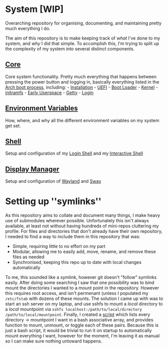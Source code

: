 # System [WIP]
Overarching repository for organising, documenting, and maintaining pretty much everything I do.

The aim of this repository is to make keeping track of *what* I've done to my system, and *why* I did that simple. To accomplish this, I'm trying to split up the complexity of my system into several distinct components.

## [Core](./core)
Core system functionality. Pretty much everything that happens between pressing the power button and logging in, basically everything listed in the [Arch boot process](https://wiki.archlinux.org/title/Arch_boot_process), including:
    - [Installation](./core/installation)
    - [UEFI](./core/uefi)
    - [Boot Loader](./core/bootloader)
    - [Kernel](./core/kernel)
    - [initramfs](./core/initramfs)
    - [Early Userspace](./core/early_userspace)
    - [Getty](./core/getty)
    - [Login](./core/login) 

## [Environment Variables](./env)
How, where, and why all the different environment variables on my system get set.

## [Shell](./shell)
Setup and configuration of my [Login Shell](./shell/login) and my [Interactive Shell](./shell/interactive)

## [Display Manager](./display)
Setup and configuration of [Wayland](./display/wayland) and [Sway](./display/sway)

# Setting up ''symlinks''
As this repository aims to collate and document many things, I make heavy use of submodules wherever possible. Unfortunately this isn't always available, at least not without having hundreds of mini-repos cluttering my profile. For files and directories that don't already have their own repository, I needed to find a way to include them in this repository that was:
- Simple, requiring little to no effort on my part
- Modular, allowing me to easily add, move, rename, and remove these files as needed
- Synchronised, keeping this repo up to date with local changes automatically

To me, this sounded like a symlink, however git doesn't "follow" symlinks easily. After doing some searching I saw that one possibility was to bind mount the directories I wanted to a mount point in the repository. However this requires root access, and isn't permenant (unless I populated my `/etc/fstab` with dozens of these mounts. The solution I came up with was to start an ssh server on my laptop, and use sshfs to mount a *local* directory to a *local* mountpoint via `sshfs localhost:/path/to/local/directory /path/to/local/mountpoint`. Finally, I created a [script](./set) which lists every directory -> mountpoint I want in a bash associative array, and provides function to mount, unmount, or toggle each of these pairs.
Because this is just a bash script, it would be trivial to run it on startup to automatically mount everything I want, however for the moment, I'm leaving it as manual so I can make sure nothing untoward happens.
